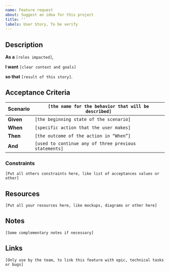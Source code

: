 ```yaml
---
name: Feature request
about: Suggest an idea for this project
title: ''
labels: User Story, To be verify
---
```


## Description

**As a** `[roles impacted]`,

**I want** `[clear context and goals]`

**so that** `[result of this story]`.

## Acceptance Criteria

 **Scenario** | `[the name for the behavior that will be described]`
 ------------ | -------------------------------------------------
 **Given**    | `[the beginning state of the scenario]`
 **When**     | `[specific action that the user makes]`
 **Then**     | `[the outcome of the action in “When”]`
 **And**      | `[used to continue any of three previous statements]`

### Constraints

`[Put all others constraints here, like list of acceptances values or other]`

## Resources

`[Put all your resources here, like mockups, diagrams or other here]`

## Notes

`[Some complementary notes if necessary]`

## Links

`[Only use by the team, to link this feature with epic, technical tasks or bugs]`
